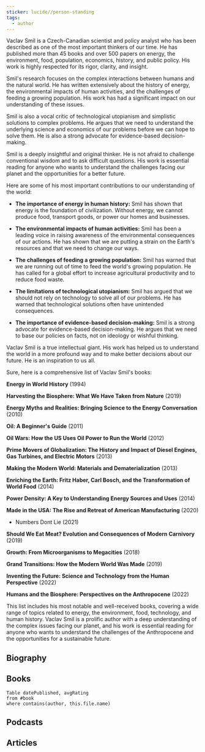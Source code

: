```yaml
---
sticker: lucide//person-standing
tags:
  - author
---
```

Vaclav Smil is a Czech-Canadian scientist and policy analyst who has been described as one of the most important thinkers of our time. He has published more than 45 books and over 500 papers on energy, the environment, food, population, economics, history, and public policy. His work is highly respected for its rigor, clarity, and insight.

Smil's research focuses on the complex interactions between humans and the natural world. He has written extensively about the history of energy, the environmental impacts of human activities, and the challenges of feeding a growing population. His work has had a significant impact on our understanding of these issues.

Smil is also a vocal critic of technological utopianism and simplistic solutions to complex problems. He argues that we need to understand the underlying science and economics of our problems before we can hope to solve them. He is also a strong advocate for evidence-based decision-making.

Smil is a deeply insightful and original thinker. He is not afraid to challenge conventional wisdom and to ask difficult questions. His work is essential reading for anyone who wants to understand the challenges facing our planet and the opportunities for a better future.

Here are some of his most important contributions to our understanding of the world:

* **The importance of energy in human history:** Smil has shown that energy is the foundation of civilization. Without energy, we cannot produce food, transport goods, or power our homes and businesses.

* **The environmental impacts of human activities:** Smil has been a leading voice in raising awareness of the environmental consequences of our actions. He has shown that we are putting a strain on the Earth's resources and that we need to change our ways.

* **The challenges of feeding a growing population:** Smil has warned that we are running out of time to feed the world's growing population. He has called for a global effort to increase agricultural productivity and to reduce food waste.

* **The limitations of technological utopianism:** Smil has argued that we should not rely on technology to solve all of our problems. He has warned that technological solutions often have unintended consequences.

* **The importance of evidence-based decision-making:** Smil is a strong advocate for evidence-based decision-making. He argues that we need to base our policies on facts, not on ideology or wishful thinking.

Vaclav Smil is a true intellectual giant. His work has helped us to understand the world in a more profound way and to make better decisions about our future. He is an inspiration to us all.

Sure, here is a comprehensive list of Vaclav Smil's books:

**Energy in World History** (1994)

**Harvesting the Biosphere: What We Have Taken from Nature** (2019)

**Energy Myths and Realities: Bringing Science to the Energy Conversation** (2010)

**Oil: A Beginner's Guide** (2011)

**Oil Wars: How the US Uses Oil Power to Run the World** (2012)

**Prime Movers of Globalization: The History and Impact of Diesel Engines, Gas Turbines, and Electric Motors** (2013)

**Making the Modern World: Materials and Dematerialization** (2013)

**Enriching the Earth: Fritz Haber, Carl Bosch, and the Transformation of World Food** (2014)

**Power Density: A Key to Understanding Energy Sources and Uses** (2014)

**Made in the USA: The Rise and Retreat of American Manufacturing** (2020)

- Numbers Dont Lie (2021)


**Should We Eat Meat? Evolution and Consequences of Modern Carnivory** (2019)

**Growth: From Microorganisms to Megacities** (2018)

**Grand Transitions: How the Modern World Was Made** (2019)

**Inventing the Future: Science and Technology from the Human Perspective** (2022)

**Humans and the Biosphere: Perspectives on the Anthropocene** (2022)

This list includes his most notable and well-received books, covering a wide range of topics related to energy, the environment, food, technology, and human history. Vaclav Smil is a prolific author with a deep understanding of the complex issues facing our planet, and his work is essential reading for anyone who wants to understand the challenges of the Anthropocene and the opportunities for a sustainable future.


## Biography



## Books

```dataview
Table datePublished, avgRating
from #book 
where contains(author, this.file.name)
```

## Podcasts

## Articles
